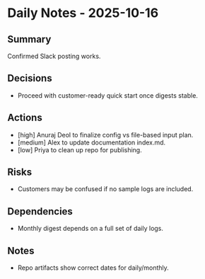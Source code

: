 ﻿# Daily Notes - 2025-10-16



## Summary

Confirmed Slack posting works.



## Decisions
- Proceed with customer-ready quick start once digests stable.



## Actions
- [high] Anuraj Deol to finalize config vs file-based input plan.
- [medium] Alex to update documentation index.md.
- [low] Priya to clean up repo for publishing.



## Risks
- Customers may be confused if no sample logs are included.



## Dependencies
- Monthly digest depends on a full set of daily logs.



## Notes
- Repo artifacts show correct dates for daily/monthly.




